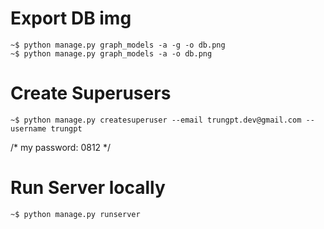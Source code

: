 # Export DB img
```console
~$ python manage.py graph_models -a -g -o db.png  
~$ python manage.py graph_models -a -o db.png  
```

# Create Superusers
```console
~$ python manage.py createsuperuser --email trungpt.dev@gmail.com --username trungpt  
```
/* my password: 0812 */  

# Run Server locally
```console
~$ python manage.py runserver
```